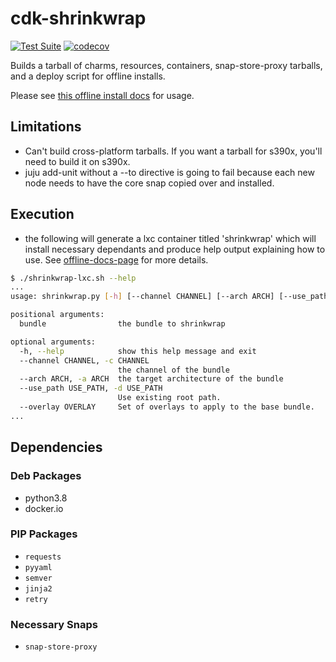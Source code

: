 # cdk-shrinkwrap
[![Test Suite](https://github.com/charmed-kubernetes/cdk-shrinkwrap/actions/workflows/main.yml/badge.svg?branch=master)](https://github.com/charmed-kubernetes/cdk-shrinkwrap/actions/workflows/main.yml)
[![codecov](https://codecov.io/gh/charmed-kubernetes/cdk-shrinkwrap/branch/master/graph/badge.svg?token=rI9OruOCKk)](https://codecov.io/gh/charmed-kubernetes/cdk-shrinkwrap)


Builds a tarball of charms, resources, containers, snap-store-proxy tarballs, and a deploy script for offline installs.

Please see [this offline install docs][offline-docs-page] for usage.

## Limitations

- Can't build cross-platform tarballs. If you want a tarball for s390x, you'll need to build it on s390x.
- juju add-unit without a --to directive is going to fail because each new node needs to have the core snap 
  copied over and installed.

## Execution
* the following will generate a lxc container titled 'shrinkwrap' which will install necessary dependants and produce
  help output explaining how to use.  See [offline-docs-page] for more details.
```bash
$ ./shrinkwrap-lxc.sh --help
...
usage: shrinkwrap.py [-h] [--channel CHANNEL] [--arch ARCH] [--use_path USE_PATH] [--overlay OVERLAY] [bundle]

positional arguments:
  bundle                the bundle to shrinkwrap

optional arguments:
  -h, --help            show this help message and exit
  --channel CHANNEL, -c CHANNEL
                        the channel of the bundle
  --arch ARCH, -a ARCH  the target architecture of the bundle
  --use_path USE_PATH, -d USE_PATH
                        Use existing root path.
  --overlay OVERLAY     Set of overlays to apply to the base bundle.
...
```

## Dependencies
### Deb Packages
- python3.8
- docker.io

### PIP Packages

- `requests`
- `pyyaml`
- `semver`
- `jinja2`
- `retry`

### Necessary Snaps 

- `snap-store-proxy`

[offline-docs-page]: https://ubuntu.com/kubernetes/docs/install-offline